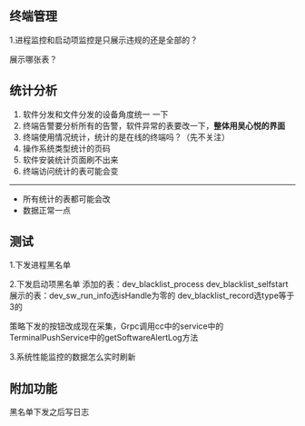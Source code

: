 ## 终端管理

1.进程监控和启动项监控是只展示违规的还是全部的？

展示哪张表？

## 统计分析

1. 软件分发和文件分发的设备角度统一 一下
2. 终端告警要分析所有的告警，软件异常的表要改一下，**整体用吴心悦的界面**
3. 终端使用情况统计，统计的是在线的终端吗？（先不关注）
4. 操作系统类型统计的页码
5. 软件安装统计页面刷不出来
6. 终端访问统计的表可能会变

---

- 所有统计的表都可能会改
- 数据正常一点

## 测试

1.下发进程黑名单

2.下发启动项黑名单
添加的表：dev_blacklist_process       dev_blacklist_selfstart
展示的表：dev_sw_run_info选isHandle为零的 dev_blacklist_record选type等于3的

策略下发的按钮改成现在采集，Grpc调用cc中的service中的TerminalPushService中的getSoftwareAlertLog方法

3.系统性能监控的数据怎么实时刷新

## 附加功能

黑名单下发之后写日志